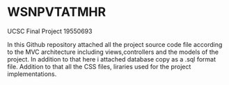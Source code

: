 # WSNPVTATMHR
UCSC Final Project 19550693

In this Github repository attached all the project source code file according to the MVC architecture including views,controllers and the models of the project.
In addition to that here i attached database copy as a .sql format file.
Addition to that all the CSS files, liraries used for the project implementations.


